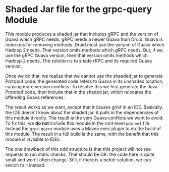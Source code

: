 <!--
  ~ Licensed to the Apache Software Foundation (ASF) under one
  ~ or more contributor license agreements.  See the NOTICE file
  ~ distributed with this work for additional information
  ~ regarding copyright ownership.  The ASF licenses this file
  ~ to you under the Apache License, Version 2.0 (the
  ~ "License"); you may not use this file except in compliance
  ~ with the License.  You may obtain a copy of the License at
  ~
  ~   http://www.apache.org/licenses/LICENSE-2.0
  ~
  ~ Unless required by applicable law or agreed to in writing,
  ~ software distributed under the License is distributed on an
  ~ "AS IS" BASIS, WITHOUT WARRANTIES OR CONDITIONS OF ANY
  ~ KIND, either express or implied.  See the License for the
  ~ specific language governing permissions and limitations
  ~ under the License.
  -->

# Shaded Jar file for the grpc-query Module

This module produces a shaded jar that includes gRPC and the version
of Guava which gRPC needs. gRPC needs a newer Guava than Druid.
Guava is notorious for removing methods. Druid must use the version
of Guava which Hadoop 2 needs. That version omits methods which gRPC
needs. But, if we use the gRPC Guava version, then that version omits
methods which Hadoop 2 needs. The solution is to shade rRPC and its
required Guava version.

Once we do that, we realize that we cannot use the shaeded jar to
generate Protobuf code: the generated code refers to Guava in its
unshaded location, causing more version conflicts. To resolve this
we first generate the Java Protobuf code, then include that in the
shaded jar, which relocates the offending Guava references.

The result works as we want, except that it causes grief in an IDE.
Basically, the IDE doesn't know about the shaded jar: it pulls in
the dependencies of this module directly. The result is the very
Guava conflicts we want to avoid. To fix this, we **do not**
include this module in the root-level `pom.xml` file. Instead the
`grpc-query` module uses a Maven exec plugin to do the build of
this module. The result in a full build is the same, with the
benefit that this module is invisible to IDEs.

The one drawback of this odd structure is that this project
will not see requests to run static checks. That should be OK:
the code here is quite small and won't often change. Still, if there
is a better solution, we can switch to it instead.
